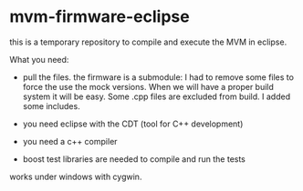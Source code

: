 # mvm-firmware-eclipse

this is a temporary repository to compile and execute the MVM in eclipse. 

What you  need:

* pull the files. the firmware is a submodule: I had to remove some files to force the use the mock versions. 
When we will have a proper build system it will be easy. Some .cpp files are excluded from build. I added some includes.


* you need eclipse with the CDT (tool for C++ development) 

* you need a c++ compiler

* boost test libraries are needed to compile and run the tests  


works under windows with cygwin.